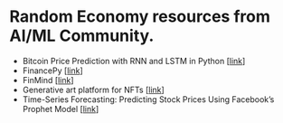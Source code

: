 # Random Economy resources from AI/ML Community.
* Bitcoin Price Prediction with RNN and LSTM in Python [[link](https://pub.towardsai.net/bitcoin-price-prediction-with-rnn-and-lstm-in-python-f912d57c483e)]
* FinancePy [[link](https://github.com/domokane/FinancePy)]
* FinMind [[link](https://github.com/FinMind/FinMind)]
* Generative art platform for NFTs [[link](https://github.com/anaai/anaai)]
* Time-Series Forecasting: Predicting Stock Prices Using Facebook’s Prophet Model [[link](https://pub.towardsai.net/time-series-forecasting-predicting-stock-prices-using-facebooks-prophet-model-c7b764fb592)]
